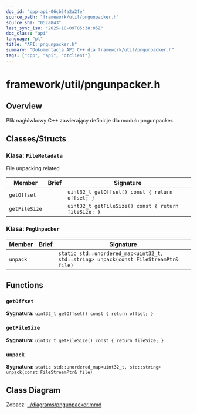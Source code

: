 ```yaml
---
doc_id: "cpp-api-06cb54a2a2fe"
source_path: "framework/util/pngunpacker.h"
source_sha: "05ca843"
last_sync_iso: "2025-10-09T05:38:05Z"
doc_class: "api"
language: "pl"
title: "API: pngunpacker.h"
summary: "Dokumentacja API C++ dla framework/util/pngunpacker.h"
tags: ["cpp", "api", "otclient"]
---
```


# framework/util/pngunpacker.h

## Overview

Plik nagłówkowy C++ zawierający definicje dla modułu pngunpacker.

## Classes/Structs

### Klasa: `FileMetadata`

File unpacking related

| Member | Brief | Signature |
|--------|-------|-----------|
| `getOffset` |  | `uint32_t getOffset() const { return offset; }` |
| `getFileSize` |  | `uint32_t getFileSize() const { return fileSize; }` |

### Klasa: `PngUnpacker`

| Member | Brief | Signature |
|--------|-------|-----------|
| `unpack` |  | `static std::unordered_map<uint32_t, std::string> unpack(const FileStreamPtr& file)` |

## Functions

### `getOffset`

**Sygnatura:** `uint32_t getOffset() const { return offset; }`

### `getFileSize`

**Sygnatura:** `uint32_t getFileSize() const { return fileSize; }`

### `unpack`

**Sygnatura:** `static std::unordered_map<uint32_t, std::string> unpack(const FileStreamPtr& file)`

## Class Diagram

Zobacz: [../diagrams/pngunpacker.mmd](../diagrams/pngunpacker.mmd)
